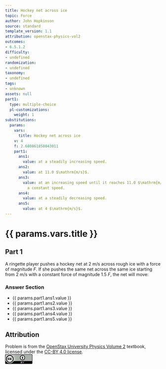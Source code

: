 ```yaml
---
title: Hockey net across ice
topic: Force
author: John Hopkinson
source: standard
template_version: 1.1
attribution: openstax-physics-vol2
outcomes:
- 6.5.1.2
difficulty:
- undefined
randomization:
- undefined
taxonomy:
- undefined
tags:
- unknown
assets: null
part1:
  type: multiple-choice
  pl-customizations:
    weight: 1
substitutions:
  params:
    vars:
      title: Hockey net across ice
    v: 4
    f: 2.680861858043011
    part1:
      ans1:
        value: at a steadily increasing speed.
      ans2:
        value: at 11.0 $\mathrm{m/s}$.
      ans3:
        value: at an increasing speed until it reaches 11.0 $\mathrm{m/s}$ then at
          a constant speed.
      ans4:
        value: at a steadily decreasing speed.
      ans5:
        value: at 4 $\mathrm{m/s}$.
---
```

# {{ params.vars.title }}

## Part 1

A ringette player pushes a hockey net at 2 $\mathrm{m/s}$ across rough ice with a force of magnitude $F$.
If she pushes the same net across the same ice starting from 2 $\mathrm{m/s}$ with a constant force of magnitude 1.5 $F$, the net will move:

### Answer Section

- {{ params.part1.ans1.value }}
- {{ params.part1.ans2.value }}
- {{ params.part1.ans3.value }}
- {{ params.part1.ans4.value }}
- {{ params.part1.ans5.value }}

## Attribution

Problem is from the [OpenStax University Physics Volume 2](https://openstax.org/details/books/university-physics-volume-2) textbook, licensed under the [CC-BY 4.0 license](https://creativecommons.org/licenses/by/4.0/).<br>![Image representing the Creative Commons 4.0 BY license.](https://raw.githubusercontent.com/firasm/bits/master/by.png)